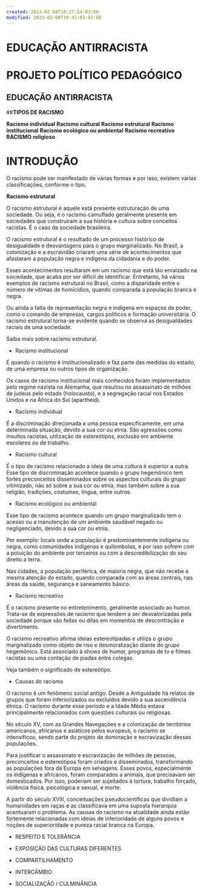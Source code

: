 ```yaml
---
created: 2023-02-08T10:27:54-03:00
modified: 2023-02-08T10:31:03-03:00
---
```


# EDUCAÇÃO ANTIRRACISTA

# PROJETO POLÍTICO PEDAGÓGICO

## EDUCAÇÃO ANTIRRACISTA 

##**TIPOS DE RACISMO**

**Racismo individual**
**Racismo cultural**
**Racismo estrutural**
**Racismo institucional**
**Racismo ecológico ou ambiental**
**Racismo recreativo**
**RACISMO religioso**

# INTRODUÇÃO

O racismo pode ser manifestado de várias formas e por isso, existem várias classificações, conforme o tipo.


**Racismo estrutural**

O racismo estrutural é aquele está presente estruturação de uma sociedade. Ou seja, é o racismo camuflado geralmente presente em sociedades que construíram a sua história e cultura sobre conceitos racistas. É o caso da sociedade brasileira.

O racismo estrutural é o resultado de um processo histórico de desigualdade e desvantagens para o grupo marginalizado. No Brasil, a colonização e a escravidão criaram uma série de acontecimentos que afastaram a população negra e indígena da cidadania e do poder.

Esses acontecimentos resultaram em um racismo que está tão enraizado na sociedade, que acaba por ser difícil de identificar. Entretanto, há vários exemplos de racismo estrutural no Brasil, como a disparidade entre o número de vítimas de homicídios, quando comparada a população branca e negra.

Ou ainda a falta de representação negra e indígena em espaços de poder, como o comando de empresas, cargos políticos e formação universitária. O racismo estrutural torna-se evidente quando se observa as desigualdades raciais de uma sociedade.

Saiba mais sobre racismo estrutural.


* Racismo institucional

É quando o racismo é institucionalizado e faz parte das medidas do estado, de uma empresa ou outros tipos de organização.

Os casos de racismo institucional mais conhecidos foram implementados pelo regime nazista na Alemanha, que resultou no assassinato de milhões de judeus pelo estado (holocausto), e a segregação racial nos Estados Unidos e na África do Sul (apartheid).


* Racismo individual

É a discriminação direcionada a uma pessoa especificamente, em uma determinada situação, devido a sua cor ou etnia. São agressões como insultos racistas, utilização de estereótipos, exclusão em ambiente escolares ou de trabalho.


* Racismo cultural

É o tipo de racismo relacionado a ideia de uma cultura é superior a outra. Esse tipo de discriminação acontece quando o grupo hegemônico tem fortes preconceitos disseminados sobre os aspectos culturais do grupo vitimizado, não só sobre a sua cor ou etnia, mas também sobre a sua religião, tradições, costumes, língua, entre outros.


* Racismo ecológico ou ambiental

Esse tipo de racismo acontece quando um grupo marginalizado tem o acesso ou a manutenção de um ambiente saudável negado ou negligenciado, devido a sua cor ou etnia.

Por exemplo: locais onde a população é predominantemente indígena ou negra, como comunidades indígenas e quilombolas, e por isso sofrem com a poluição do ambiente por terceiros ou com a descredibilização do seu direito a terra.

Nas cidades, a população periférica, de maioria negra, que não recebe a mesma atenção do estado, quando comparada com as áreas centrais, nas áreas da saúde, segurança e saneamento básico.


* Racismo recreativo

É o racismo presente no entretenimento, geralmente associado ao humor. Trata-se de expressões de racismo que tendem a ser desvalorizadas pela sociedade porque são feitas ou ditas em momentos de descontração e divertimento.

O racismo recreativo afirma ideias estereotipadas e utiliza o grupo marginalizado como objeto de riso e desmoralização diante do grupo hegemônico. Está associado à shows de humor, programas de tv e filmes racistas ou uma contação de piadas entre colegas.

Veja também o significado de estereótipo.


* Causas do racismo


O racismo é um fenômeno social antigo. Desde a Antiguidade há relatos de grupos que foram inferiorizados ou excluídos devido a sua ascendência étnica. O racismo durante esse período e a Idade Média estava principalmente relacionados com questões culturais ou religiosas.

No século XV, com as Grandes Navegações e a colonização de territórios americanos, africanos e asiáticos pelos europeus, o racismo se intensificou, sendo parte do projeto de dominação e escravização dessas populações.

Para justificar o assassinato e escravização de milhões de pessoas, preconceitos e estereótipos foram criados e disseminados, transformando as populações fora da Europa em selvagens. Esses povos, especialmente os indígenas e africanos, foram comparados a animais, que precisavam ser domesticados. Por isso, poderiam ser sujeitados à tortura, trabalho forçado, violência física, psicológica e sexual, e morte.

A partir do século XVIII, conceituações pseudocientíficas que dividiam a humanidades em raças e as classificava em uma suposta hierarquia acentuaram o problema. As causas do racismo na atualidade ainda estão fortemente relacionadas com ideias de inferioridade de alguns povos e noções de superioridade e pureza racial branca na Europa.


- RESPEITO E TOLERÂNCIA


- EXPOSIÇÃO DAS CULTURAS DIFERENTES

- COMPARTILHAMENTO

- INTERCÂMBIO

- SOCIALIZAÇÃO / CULMINÂNCIA
